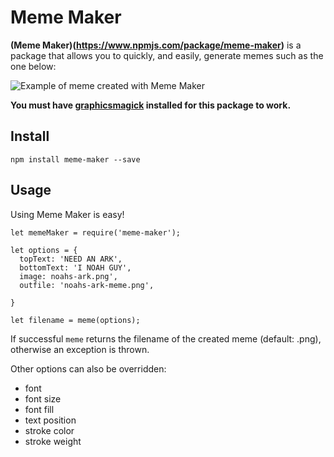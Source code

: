 Meme Maker
==========

**(Meme Maker)(https://www.npmjs.com/package/meme-maker)** is a package that allows you to quickly, and easily, generate memes such as the one below:

![Example of meme created with Meme Maker](http://i.imgur.com/2s8NYvM.png)

**You must have [graphicsmagick](http://www.graphicsmagick.org/index.html) installed for this package to work.**

Install
-------

    npm install meme-maker --save

Usage
-----

Using Meme Maker is easy!

```
let memeMaker = require('meme-maker');

let options = {
  topText: 'NEED AN ARK',
  bottomText: 'I NOAH GUY',
  image: noahs-ark.png',
  outfile: 'noahs-ark-meme.png',

}

let filename = meme(options);
```

If successful `meme` returns the filename of the created meme (default: .png), otherwise an exception is thrown.

Other options can also be overridden:

* font
* font size
* font fill
* text position
* stroke color
* stroke weight

